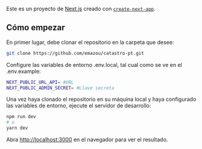 Este es un proyecto de [Next.js](https://nextjs.org/) creado con [`create-next-app`](https://github.com/vercel/next.js/tree/canary/packages/create-next-app).

## Cómo empezar

En primer lugar, debe clonar el repositorio en la carpeta que desee:

```bash
git clone https://github.com/emazou/catastro-pt.git

```
Configure las variables de entorno .env.local, tal cual como se ve en el .env.example:

```bash
NEXT_PUBLIC_URL_API= #URL
NEXT_PUBLIC_ADMIN_SECRET= #Llave secreta

```

Una vez haya clonado el repositorio en su máquina local y haya configurado las variables de entorno, ejecute el servidor de desarrollo:

```bash
npm run dev
# o
yarn dev
```

Abra [http://localhost:3000](http://localhost:3000) en el navegador para ver el resultado.


